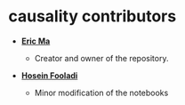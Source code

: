causality contributors
=============================

* **[Eric Ma](https://github.com/ericmjl)**

	* Creator and owner of the repository.
	
* **[Hosein Fooladi](https://github.com/HFooladi)**
	
	* Minor modification of the notebooks